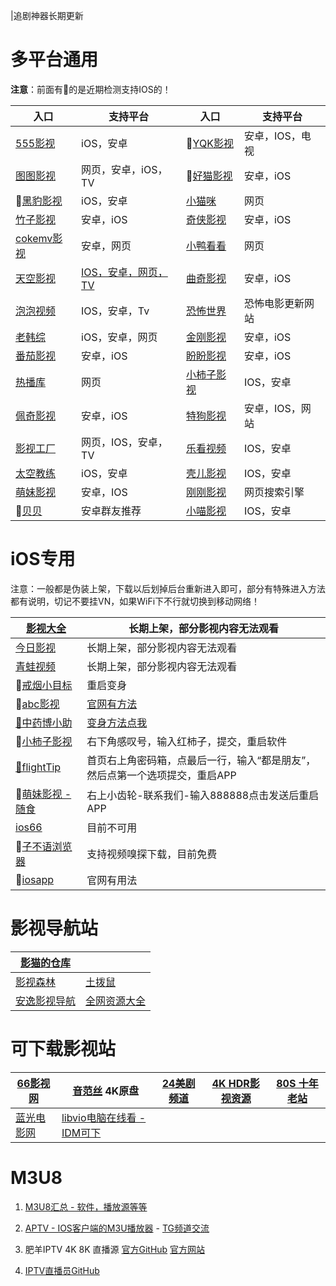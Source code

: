 |追剧神器长期更新

# 多平台通用

**注意**：前面有🍎的是近期检测支持IOS的！

|**入口**|**支持平台**|**入口**|**支持平台**|
|-|-|-|-|
|[555影视](https://555kan.net/)|iOS，安卓|🍎[YQK影视](https://yqk10.app/)|安卓，IOS，电视|
|[图图影视](https://tt58.tv/)|网页，安卓，iOS，TV|🍎[好猫影视](https://haomao.app/)|安卓，iOS|
|🍎[黑豹影视](http://heib.cc/)|iOS，安卓|[小猫咪](https://xmaomi.top/)|网页|
|[竹子影视](https://www.zhuzi.app/)|安卓，iOS|[奇侠影视](https://www.qixia.me/)|安卓，iOS|
|[cokemv影视](https://cokemv.me/)|安卓，网页|[小鸭看看](https://xiaoyakankan.com/)|网页|
|[天空影视](http://www.tkznp1.com/)|[IOS，安卓，网页，TV](https://tkznp9.com/)|[曲奇影视](https://www.quqi.tv/)|安卓，iOS|
|[泡泡视频](https://www.ppsp.pro)|IOS，安卓，Tv|[恐怖世界](https://www.840f.com/)| 恐怖电影更新网站 |
|[老韩综](http://app.hanjulao.com/)|iOS，安卓，网页|[金刚影视](https://jingang.tv)|安卓，iOS|
|[番茄影视](https://www.fq88.app/)|安卓，iOS|[盼盼影视](https://panpan.la/)|安卓，iOS|
|[热播库](https://www.reboku.com/)|网页|[小柿子影视](https://xszys.com/)|IOS，安卓|
|[佩奇影视](http://peiqi.tv/)|安卓，iOS|[特狗影视](https://www.tegouys.com/app/)|安卓，IOS，网站|
|[影视工厂](https://www.ysgcapp.com/)|网页，IOS，安卓，TV|[乐看视频](https://lekan.app/)|IOS，安卓|
|[太空教练](https://www.tkapp.vip)|iOS，安卓|[壳儿影视](https://keer.app/)|IOS，安卓|
|[萌妹影视](https://www.damengmei.com/)|安卓，IOS|[刚刚影视](https://yingyingtv.cn)|网页搜索引擎|
|🤖[贝贝](https://aming.lanzouf.com/iVrKe0ug0e6h)|安卓群友推荐|[小喵影视](https://www.littlemeow.bio/)|IOS，安卓|

# iOS专用

注意：一般都是伪装上架，下载以后划掉后台重新进入即可，部分有特殊进入方法都有说明，切记不要挂VN，如果WiFi下不行就切换到移动网络！

| [影视大全](https://apps.apple.com/cn/app/id1135798414#?platform=iphone) | 长期上架，部分影视内容无法观看                               |
| ------------------------------------------------------------ | ------------------------------------------------------------ |
| [今日影视](https://apps.apple.com/cn/app/id1322243737)       | 长期上架，部分影视内容无法观看                               |
| [青蛙视频](https://apps.apple.com/cn/app/id1533237016)       | 长期上架，部分影视内容无法观看                               |
| 🍎[戒烟小目标](https://apps.apple.com/cn/app/id6446343423)    | 重启变身                                                     |
| 🍎[abc影视](https://abc33.me/)                                | [官网有方法](https://apps.apple.com/cn/app/id1672833880)     |
| [🍎中药博小助](https://apps.apple.com/cn/app/id6447424627)    | [变身方法点我](https://baijiahao.baidu.com/bjh/picproxy?param=QHKUgKYKEHtWGXkfbn1HkCZ7%2BSUP0MgE2c1HMWAQZFC5bh0%2FeCj7EIScHUBMc7%2BmmPqLi%2B3p99NBy3nZ9QqMD5P8i3gK1wPmfozcxeqVa405b314iku0%2Fo54bJIQ933f) |
| 🍎[小柿子影视](https://apps.apple.com/cn/app/id6447546366)    | 右下角感叹号，输入红柿子，提交，重启软件                     |
| [🍎flightTip](https://apps.apple.com/cn/app/id6444903359)     | 首页右上角密码箱，点最后一行，输入“都是朋友”，然后点第一个选项提交，重启APP |
| 🍎[萌妹影视 - 随食](https://apps.apple.com/us/app/%E9%9A%8F%E9%A3%9F-%E5%86%B3%E6%8B%A9%E6%AF%8F%E5%A4%A9%E5%81%9A%E4%BB%80%E4%B9%88%E8%8F%9C/id6446951296?l=zh) | 右上小齿轮-联系我们-输入888888点击发送后重启APP              |
| [ios66](https://ios66.me/)                                   | 目前不可用                                                   |
| 🍎[子不语浏览器](https://apps.apple.com/cn/app/id6448232078)  | 支持视频嗅探下载，目前免费                                   |
| 🍎[iosapp](https://iospp.me/#)                                | 官网有用法                                                   |

# 影视导航站

|[影猫的仓库](https://ymck.me/)||
|-|-|
|[影视森林](https://www.549.tv/)|[土拨鼠](https://www.tbsdy.com/)|
|[安逸影视导航](https://anee.cc/)|[全网资源大全](https://yl158.wss.cc/article/detail/a0eenyliikj)|

# 可下载影视站

|[66影视网](https://www.66yingshi.com/)|[音范丝](https://www.yinfans.me/) 4K原盘|[24美剧频道](https://24pindao.tv/)|[4K HDR影视资源](https://www.4khdr.cn/)|[80S 十年老站](https://y80s.tv/movie/search/)|
|-|-|-|-|-|
|[蓝光电影网](http://www.languangdy.com/)|[libvio电脑在线看 - IDM可下](https://www.libvio.me/)||||

# M3U8

1. [M3U8汇总 - 软件，播放源等等](https://github.com/imDazui/Tvlist-awesome-m3u-m3u8)

2. [APTV - IOS客户端的M3U播放器](https://apps.apple.com/cn/app/aptv/id1630403500) - [TG频道交流](https://t.me/AptvPlayer)

3. 肥羊IPTV 4K 8K 直播源 [官方GitHub](https://github.com/youshandefeiyang/IPTV) [官方网站](https://zb.v1.mk/)

4. [IPTV直播员GitHub](https://github.com/fanmingming/live)

